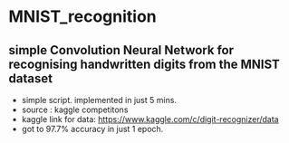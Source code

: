 # MNIST_recognition


## simple Convolution Neural Network for recognising handwritten digits from the MNIST dataset

* simple script. implemented in just 5 mins.
* source : kaggle competitons
* kaggle link for data: https://www.kaggle.com/c/digit-recognizer/data
* got to 97.7% accuracy in just 1 epoch. 
